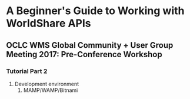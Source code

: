 # A Beginner's Guide to Working with WorldShare APIs
## OCLC WMS Global Community + User Group Meeting 2017: Pre-Conference Workshop
### Tutorial Part 2

1. Development environment
	1. MAMP/WAMP/Bitnami
